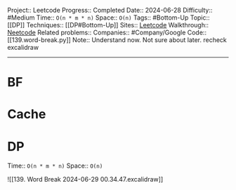 Project:: Leetcode
Progress:: Completed
Date:: 2024-06-28
Difficulty:: #Medium 
Time:: `O(n * m * n)`
Space:: `O(n)`
Tags:: #Bottom-Up 
Topic:: [[DP]]
Techniques:: [[DP#Bottom-Up]]
Sites:: [Leetcode](https://leetcode.com/problems/word-break/)
Walkthrough:: [Neetcode](https://www.youtube.com/watch?v=Sx9NNgInc3A)
Related problems:: 
Companies:: #Company/Google 
Code:: [[139.word-break.py]]
Note:: Understand now. Not sure about later. recheck excalidraw

---

# BF

# Cache

# DP

Time:: `O(n * m * n)`
Space:: `O(n)`

![[139. Word Break 2024-06-29 00.34.47.excalidraw]]